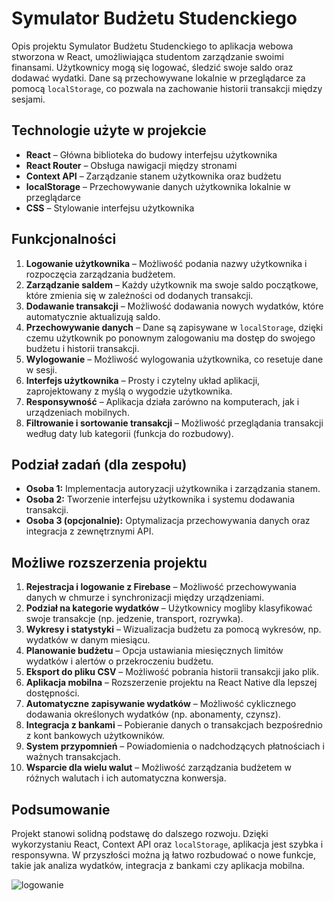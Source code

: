 # Symulator Budżetu Studenckiego

Opis projektu
Symulator Budżetu Studenckiego to aplikacja webowa stworzona w React, umożliwiająca studentom zarządzanie swoimi finansami. Użytkownicy mogą się logować, śledzić swoje saldo oraz dodawać wydatki. Dane są przechowywane lokalnie w przeglądarce za pomocą `localStorage`, co pozwala na zachowanie historii transakcji między sesjami.

## Technologie użyte w projekcie
- **React** – Główna biblioteka do budowy interfejsu użytkownika
- **React Router** – Obsługa nawigacji między stronami
- **Context API** – Zarządzanie stanem użytkownika oraz budżetu
- **localStorage** – Przechowywanie danych użytkownika lokalnie w przeglądarce
- **CSS** – Stylowanie interfejsu użytkownika

## Funkcjonalności
1. **Logowanie użytkownika** – Możliwość podania nazwy użytkownika i rozpoczęcia zarządzania budżetem.
2. **Zarządzanie saldem** – Każdy użytkownik ma swoje saldo początkowe, które zmienia się w zależności od dodanych transakcji.
3. **Dodawanie transakcji** – Możliwość dodawania nowych wydatków, które automatycznie aktualizują saldo.
4. **Przechowywanie danych** – Dane są zapisywane w `localStorage`, dzięki czemu użytkownik po ponownym zalogowaniu ma dostęp do swojego budżetu i historii transakcji.
5. **Wylogowanie** – Możliwość wylogowania użytkownika, co resetuje dane w sesji.
6. **Interfejs użytkownika** – Prosty i czytelny układ aplikacji, zaprojektowany z myślą o wygodzie użytkownika.
7. **Responsywność** – Aplikacja działa zarówno na komputerach, jak i urządzeniach mobilnych.
8. **Filtrowanie i sortowanie transakcji** – Możliwość przeglądania transakcji według daty lub kategorii (funkcja do rozbudowy).

## Podział zadań (dla zespołu)
- **Osoba 1:** Implementacja autoryzacji użytkownika i zarządzania stanem.
- **Osoba 2:** Tworzenie interfejsu użytkownika i systemu dodawania transakcji.
- **Osoba 3 (opcjonalnie):** Optymalizacja przechowywania danych oraz integracja z zewnętrznymi API.

## Możliwe rozszerzenia projektu
1. **Rejestracja i logowanie z Firebase** – Możliwość przechowywania danych w chmurze i synchronizacji między urządzeniami.
2. **Podział na kategorie wydatków** – Użytkownicy mogliby klasyfikować swoje transakcje (np. jedzenie, transport, rozrywka).
3. **Wykresy i statystyki** – Wizualizacja budżetu za pomocą wykresów, np. wydatków w danym miesiącu.
4. **Planowanie budżetu** – Opcja ustawiania miesięcznych limitów wydatków i alertów o przekroczeniu budżetu.
5. **Eksport do pliku CSV** – Możliwość pobrania historii transakcji jako plik.
6. **Aplikacja mobilna** – Rozszerzenie projektu na React Native dla lepszej dostępności.
7. **Automatyczne zapisywanie wydatków** – Możliwość cyklicznego dodawania określonych wydatków (np. abonamenty, czynsz).
8. **Integracja z bankami** – Pobieranie danych o transakcjach bezpośrednio z kont bankowych użytkowników.
9. **System przypomnień** – Powiadomienia o nadchodzących płatnościach i ważnych transakcjach.
10. **Wsparcie dla wielu walut** – Możliwość zarządzania budżetem w różnych walutach i ich automatyczna konwersja.

## Podsumowanie
Projekt stanowi solidną podstawę do dalszego rozwoju. Dzięki wykorzystaniu React, Context API oraz `localStorage`, aplikacja jest szybka i responsywna. W przyszłości można ją łatwo rozbudować o nowe funkcje, takie jak analiza wydatków, integracja z bankami czy aplikacja mobilna.

![logowanie](https://github.com/user-attachments/assets/e19385e4-ac08-47c4-a099-1601ae0113a0)
